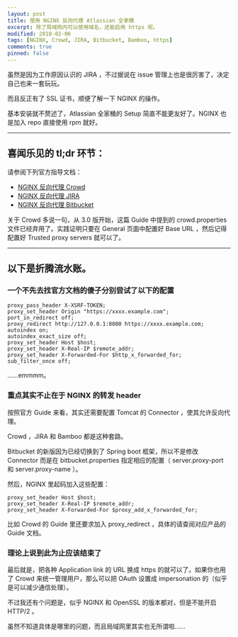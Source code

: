 ```yaml
---
layout: post
title: 使用 NGINX 反向代理 Atlassian 全家桶
excerpt: 除了局域网内可以使用域名，还能启用 https 呢。
modified: 2018-02-06
tags: [NGINX, Crowd, JIRA, Bitbucket, Bamboo, https]
comments: true
pinned: false
---
```


虽然是因为工作原因认识的 JIRA ，不过据说在 issue 管理上也是很厉害了，决定自己也来一套玩玩。

而且反正有了 SSL 证书，顺便了解一下 NGINX 的操作。

基本安装就不赘述了，Atlassian 全家桶的 Setup 简直不能更友好了。NGINX 也是加入 repo 直接使用 rpm 就好。

----

## 喜闻乐见的 tl;dr 环节：

请参阅下列官方指导文档：

* [NGINX 反向代理 Crowd](https://confluence.atlassian.com/crowdkb/how-to-use-nginx-to-proxy-requests-for-crowd-416583345.html)
* [NGINX 反向代理 JIRA](https://confluence.atlassian.com/jirakb/integrating-jira-with-nginx-426115340.html)
* [NGINX 反向代理 Bitbucket](https://confluence.atlassian.com/bitbucketserver/securing-bitbucket-server-behind-nginx-using-ssl-776640112.html)

关于 Crowd 多说一句，从 3.0 版开始，这篇 Guide 中提到的 crowd.properties 文件已经弃用了。实践证明只要在 General 页面中配置好 Base URL ，然后记得配置好 Trusted proxy servers 就可以了。

----

## 以下是折腾流水账。

### 一个不先去找官方文档的傻子分别尝试了以下的配置

    proxy_pass_header X-XSRF-TOKEN;
    proxy_set_header Origin "https://xxxx.example.com";
    port_in_redirect off;
    proxy_redirect http://127.0.0.1:8080 https://xxxx.example.com;
    autoindex on;
    autoindex_exact_size off;
    proxy_set_header Host $host;
    proxy_set_header X-Real-IP $remote_addr;
    proxy_set_header X-Forwarded-For $http_x_forwarded_for;
    sub_filter_once off;

……emmmm。

### 重点其实不止在于 NGINX 的转发 header

按照官方 Guide 来看，其实还需要配置 Tomcat 的 Connector ，使其允许反向代理。

Crowd ，JIRA 和 Bamboo 都是这种套路。

Bitbucket 的新版因为已经切换到了 Spring boot 框架，所以不是修改 Connector 而是在 bitbucket.properties 指定相应的配置（ server.proxy-port 和 server.proxy-name ）。

然后，NGINX 里起码加入这些配置：

    proxy_set_header Host $host;
    proxy_set_header X-Real-IP $remote_addr;
    proxy_set_header X-Forwarded-For $proxy_add_x_forwarded_for;

比如 Crowd 的 Guide 里还要求加入 proxy_redirect ，具体的请查阅对应产品的 Guide 文档。

### 理论上说到此为止应该结束了

最后就是，把各种 Application link 的 URL 换成 https 的就可以了。如果你也用了 Crowd 来统一管理用户，那么可以把 OAuth 设置成 impersonation 的（似乎是可以减少通信处理）。

不过我还有个问题是，似乎 NGINX 和 OpenSSL 的版本都对，但是不能开启 HTTP/2 。

虽然不知道具体是哪里的问题，而且局域网里其实也无所谓啦……
